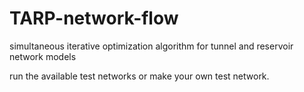TARP-network-flow
=================

simultaneous iterative optimization algorithm for tunnel and reservoir network models

run the available test networks or make your own test network.
